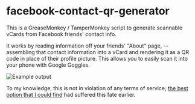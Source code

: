 # facebook-contact-qr-generator
This is a GreaseMonkey / TamperMonkey script to generate scannable vCards from Facebook friends' contact info.

It works by reading information off your friends' "About" page, -- assembling that contact information into a vCard and rendering it as a QR code in place of their profile picture.  This allows you to easily scan it into your phone with Google Goggles.

![Example output](https://raw.githubusercontent.com/ifreecarve/facebook-contact-qr-generator/master/doc/facebook-contact-qr-generator-example.jpg)

To my knowledge, this is not in violation of any terms of service; [the best option that I could find](http://techcrunch.com/2010/11/26/the-address-book-wars-continue-facebook-contact-scraping-chrome-extension-taken-down/) had suffered this fate earlier.
